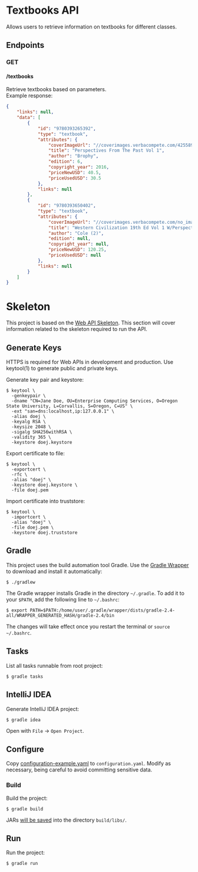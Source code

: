 # Textbooks API

Allows users to retrieve information on textbooks for different classes.

## Endpoints

### GET

#### /textbooks

Retrieve textbooks based on parameters.\
Example response:
```json
{
    "links": null,
    "data": [
        {
            "id": "9780393265392",
            "type": "textbook",
            "attributes": {
                "coverImageUrl": "//coverimages.verbacompete.com/425589bb-0f05-52c4-b6e9-964d849b9998.jpg",
                "title": "Perspectives From The Past Vol 1",
                "author": "Brophy",
                "edition": 6,
                "copyright_year": 2016,
                "priceNewUSD": 40.5,
                "priceUsedUSD": 30.5
            },
            "links": null
        },
        {
            "id": "9780393650402",
            "type": "textbook",
            "attributes": {
                "coverImageUrl": "//coverimages.verbacompete.com/no_image.jpg",
                "title": "Western Civilization 19th Ed Vol 1 W/Perspectives From The Past 6th Ed Pkg",
                "author": "Cole (2)",
                "edition": null,
                "copyright_year": null,
                "priceNewUSD": 120.25,
                "priceUsedUSD": null
            },
            "links": null
        }
    ]
}
```

# Skeleton

This project is based on the [Web API Skeleton](https://github.com/osu-mist/web-api-skeleton). This section will cover information related to the skeleton required to run the API.

## Generate Keys

HTTPS is required for Web APIs in development and production. Use keytool(1) to generate public and private keys.

Generate key pair and keystore:

```
$ keytool \
  -genkeypair \
  -dname "CN=Jane Doe, OU=Enterprise Computing Services, O=Oregon State University, L=Corvallis, S=Oregon, C=US" \
  -ext "san=dns:localhost,ip:127.0.0.1" \
  -alias doej \
  -keyalg RSA \
  -keysize 2048 \
  -sigalg SHA256withRSA \
  -validity 365 \
  -keystore doej.keystore
```

Export certificate to file:

```
$ keytool \
  -exportcert \
  -rfc \
  -alias "doej" \
  -keystore doej.keystore \
  -file doej.pem
```

Import certificate into truststore:

```
$ keytool \
  -importcert \
  -alias "doej" \
  -file doej.pem \
  -keystore doej.truststore
```

## Gradle

This project uses the build automation tool Gradle. Use the [Gradle Wrapper](https://docs.gradle.org/current/userguide/gradle_wrapper.html) to download and install it automatically:

```
$ ./gradlew
```

The Gradle wrapper installs Gradle in the directory `~/.gradle`. To add it to your `$PATH`, add the following line to `~/.bashrc`:

```
$ export PATH=$PATH:/home/user/.gradle/wrapper/dists/gradle-2.4-all/WRAPPER_GENERATED_HASH/gradle-2.4/bin
```

The changes will take effect once you restart the terminal or `source ~/.bashrc`.

## Tasks

List all tasks runnable from root project:

```
$ gradle tasks
```

## IntelliJ IDEA

Generate IntelliJ IDEA project:

```
$ gradle idea
```

Open with `File` -> `Open Project`.

## Configure

Copy [configuration-example.yaml](configuration-example.yaml) to `configuration.yaml`. Modify as necessary, being careful to avoid committing sensitive data.

### Build

Build the project:

```
$ gradle build
```

JARs [will be saved](https://github.com/johnrengelman/shadow#using-the-default-plugin-task) into the directory `build/libs/`.

## Run

Run the project:

```
$ gradle run
```
